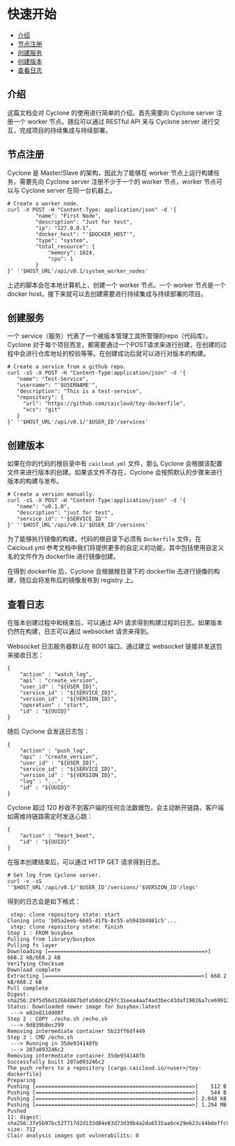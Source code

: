 # 快速开始

* [介绍](#介绍)
* [节点注册](#节点注册)
* [创建服务](#创建服务)
* [创建版本](#创建版本)
* [查看日志](#查看日志)

## 介绍

这篇文档会对 Cyclone 的使用进行简单的介绍。首先需要向 Cyclone server 注册一个 worker 节点。随后可以通过 RESTful API 来与 Cyclone server 进行交互，完成项目的持续集成与持续部署。

## 节点注册

Cyclone 是 Master/Slave 的架构，因此为了能够在 worker 节点上运行构建任务，需要先向 Cyclone server 注册不少于一个的 worker 节点，worker 节点可以与 Cyclone server 在同一台机器上。

```shell
# Create a worker node.
curl -X POST -H "Content-Type: application/json" -d '{
         "name": "First Node",
         "description": "Just for test",
         "ip": "127.0.0.1",
         "docker_host": "'$DOCKER_HOST'",
         "type": "system",
         "total_resource": {
             "memory": 1024,
             "cpu": 1
         }
}' ''$HOST_URL'/api/v0.1/system_worker_nodes'
```

上述的脚本会在本地计算机上，创建一个 worker 节点。一个 worker 节点是一个 docker host。接下来就可以去创建需要进行持续集成与持续部署的项目。

## 创建服务

一个 service（服务）代表了一个被版本管理工具所管理的repo（代码库）。Cyclone 对于每个项目而言，都需要通过一个POST请求来进行创建，在创建的过程中会进行仓库地址的校验等等。在创建成功后就可以进行对版本的构建。

```shell
# Create a service from a github repo.
curl -sS -X POST -H "Content-Type:application/json" -d '{
   "name": "Test-Service",
   "username": "'$USERNAME'",
   "description": "This is a test-service",
   "repository": {
     "url": "https://github.com/caicloud/toy-dockerfile",
     "vcs": "git"
   }
}' ''$HOST_URL'/api/v0.1/'$USER_ID'/services'
```

## 创建版本

如果在你的代码的根目录中有 `caicloud.yml` 文件，那么 Cyclone 会根据该配置文件来进行版本的创建。如果该文件不存在，Cyclone 会按照默认的步骤来进行版本的构建与发布。

```shell
# Create a version manually.
curl -sS -X POST -H "Content-Type:application/json" -d '{
   "name": "v0.1.0",
   "description": "just for test",
   "service_id": "'$SERVICE_ID'"
}' ''$HOST_URL'/api/v0.1/'$USER_ID'/versions'

```

为了能够执行镜像的构建，代码的根目录下必须有 `Dockerfile` 文件。在 Caicloud.yml 参考文档中我们将提供更多的自定义的功能，其中包括使用自定义名的文件作为 dockerfile 进行镜像创建。

在得到 dockerfile 后，Cyclone 会根据根目录下的 dockerfile 去进行镜像的构建，随后会将发布后的镜像发布到 registry 上。

## 查看日志

在版本创建过程中和结束后，可以通过 API 请求得到构建过程的日志。如果版本仍然在构建，日志可以通过 websocket 请求来得到。

Websocket 日志服务器默认在 8001 端口，通过建立 websocket 链接并发送包来接收日志：

```
{
    "action" : "watch_log", 
    "api" : "create_version", 
    "user_id" : "${USER_ID}", 
    "service_id" : "${SERVICE_ID}", 
    "version_id" : "${VERSION_ID}",
    "operation" : "start", 
    "id" : "${UUID}"
}
```

随后 Cyclone 会发送日志包：

```
{
    "action" : "push_log", 
    "api" : "create_version", 
    "user_id" : "${USER_ID}", 
    "service_id" : "${SERVICE_ID}", 
    "version_id" : "${VERSION_ID}",
    "log" : "...", 
    "id" : "${UUID}"
}
```

Cyclone 超过 120 秒收不到客户端的任何合法数据包，会主动断开链路，客户端如需维持链路需定时发送心跳：

```
{
    "action" : "heart_beat", 
    "id" : "${UUID}"
}
```

在版本创建结束后，可以通过 HTTP GET 请求得到日志。

```shell
# Get log from Cyclone server.
curl -v -sS ''$HOST_URL'/api/v0.1/'$USER_ID'/versions/'$VERSION_ID'/logs'
```

得到的日志会是如下格式：

```text
 step: clone repository state: start 
Cloning into 'b05a2eeb-6665-41fb-8c55-e594384981c5'...
 step: clone repository state: finish 
Step 1 : FROM busybox
Pulling from library/busybox
Pulling fs layer
Downloading [==================================================>] 668.2 kB/668.2 kB
Verifying Checksum
Download complete
Extracting [==================================================>] 668.2 kB/668.2 kB
Pull complete
Digest: sha256:29f5d56d12684887bdfa50dcd29fc31eea4aaf4ad3bec43daf19026a7ce69912
Status: Downloaded newer image for busybox:latest
 ---> e02e811dd08f
Step 2 : COPY ./echo.sh /echo.sh
 ---> 9d839b8ec299
Removing intermediate container 5b23ff6df449
Step 3 : CMD /echo.sh
 ---> Running in 35de934148fb
 ---> 207a093246c2
Removing intermediate container 35de934148fb
Successfully built 207a093246c2
The push refers to a repository [cargo.caicloud.io/<user>/toy-dockerfile]
Preparing
Pushing [==================================================>]    512 B
Pushing [==================================================>]    544 B
Pushing [==================================================>] 2.048 kB
Pushing [==================================================>] 1.294 MB
Pushed
11: digest: sha256:37e5b97bc527717d2d133d84e83d73d39b4a2da6535aa6ce29e623c44bdeffc9 size: 712
Clair analysis images got vulnerabilits: 0
```
